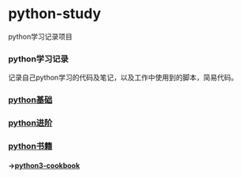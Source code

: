 # python-study
python学习记录项目


### python学习记录
记录自己python学习的代码及笔记，以及工作中使用到的脚本，简易代码。
### [python基础](https://github.com/nebofeng/python-study/tree/master/01python-base)
### [python进阶](https://github.com/nebofeng/python-study/tree/master/02python-advance)
### [python书籍](https://github.com/nebofeng/python-study/tree/master/03python-books)
#### ->[python3-cookbook](https://github.com/nebofeng/python-study/tree/master/03python-books)

